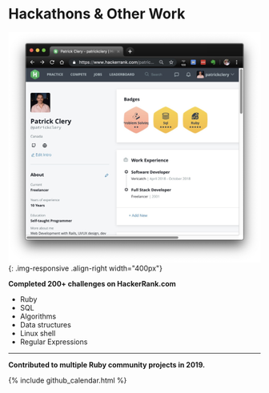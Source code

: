 # <i class="fas fa-medal"></i> Hackathons & Other Work

![Awards](/assets/images/resume/hackerrank.jpg){: .img-responsive .align-right width="400px"}


<i class="fab fa-hackerrank"></i> **Completed 200+ challenges on HackerRank.com** <a href="https://www.hackerrank.com/patrickclery" target="_blank"><i class="fa fa-external-link-alt"></i></a>

<ul class="fa-ul">
    <li><i class="fa fa-li fa-gem"></i>Ruby</li>
    <li><i class="fa fa-li fa-database"></i>SQL</li>
    <li><i class="fas fa-li fa-sort-numeric-down"></i>Algorithms</li>
    <li><i class="fa fa-li fa-atom"></i>Data structures</li>
    <li><i class="fab fa-li fa-linux"></i>Linux shell</li>
    <li><i class="fa fa-li fa-laptop-code"></i>Regular Expressions</li>
</ul>

<div style="clear: right;"></div>

***

<i class="fab fa-github"></i> **Contributed to multiple Ruby community projects in 2019.**  <a href="https://www.github.com/patrickclery" target="_blank"><i class="fa fa-external-link-alt"></i></a>

{% include github_calendar.html %}

<div style="clear: right;"></div>
